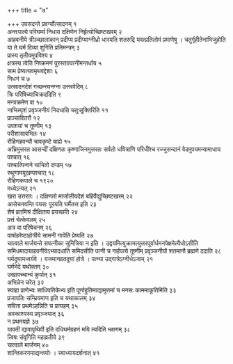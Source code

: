 +++
title = "७"

+++
उपसदन्ते प्रवर्ग्योत्सादनम् १  
अन्तःपात्ये परिघर्म्य निधाय दक्षिणेन निर्हृत्योच्छिष्टखरम् २  
आहवनीये त्रीञ्च्छालाकान् प्रदीप्य प्रदीप्याग्नीध्रो धारयति शतरुद्रि यवत्प्रतिलोमं प्रमाणेषु । चतुर्गृहीतेनाभिजुहोति या ते घर्म दिव्या शुगिति प्रतिमन्त्रम् ३  
प्रास्य तृतीयमुपविश्य ४  
क्षत्रस्य त्वेति निष्क्रमणं पुरस्तात्पत्नीमन्तर्धाय ५  
साम प्रेष्यत्यवमृथवद्देशाः ६  
निधनं च ७  
उत्सादनदेशं गच्छन्त्यनग्ना उत्तरवेदिम् ८  
त्रिः परिषिच्याचिक्रददिति ९  
मन्त्रक्रमेण वा १०  
नाभिस्पृशं प्रवृञ्जनीयं निदधाति चतुःसूक्तिरिति ११  
प्राञ्चावितरौ १२  
उपशयां च तूष्णीम् १३  
परीशासावभितः १४  
रौहिणहवन्यौ चावकृष्टे बाह्ये १५  
अभ्रिमुत्तरत आसन्दीं दक्षिणतः कृष्णाजिनमुत्तरतः सर्वतो धवित्राणि परिधींश्च रज्जुसन्दानं वेदमुपयमन्यामाधाय पश्चात् १६  
पश्चात्पिन्वने चाभितो दण्डम् १७  
स्थूणामयूखम्पश्चात् १८  
रौहिणकपाले च १९२०  
मध्येऽन्यत् २१  
खरा उत्तरतः । दक्षिणतो मार्जालीयदेशं बहिर्वेद्युच्छिष्टखरम् २२  
आसेचनवन्ति पयसः पूरयति घर्मैतत्त इति २३  
शेषं व्रतमिश्रं दीक्षिताय प्रयच्छति २४  
प्रत्तं चेत्केवलम् २५  
अत्र वा परिषेचनम् २६  
वार्षाहरेष्टाहोत्रीये सामनी गायेति प्रेष्यति २७  
चात्वाले मार्जयन्ते सपत्नीका सुमित्रिया न इति । उद्वयमित्युक्रामत्युत्तरपूर्वार्धमनपेक्षमेत्यैधोऽसीति समिधमादायाहवनीयेऽभ्यादधाति समिदसीति पत्नी च गार्हपत्ये तूष्णीम् प्रवृञ्जनीयौ शतमानौ ब्रह्मणे ददाति २८  
घर्मदुघामध्वर्यवे । यजमानव्रतदुघां होत्रे । पत्न्या उद्गात्रेऽग्नीधेऽजाम् २१  
घर्मभेदे यथोक्तम् ३०  
उखावच्चान्यं कुर्यात् ३१  
अभिन्नेन चरेत् ३२  
स्वाहा प्राणेभ्यः साधिपतिकेभ्य इति पूर्णाहुतिमाद्यामुत्तमां च मनसः काममाकूतिमिति ३३  
प्रजापतिः सम्भ्रियमाण इति च यथाकालम् ३४  
सविता प्रथमेऽहन्निति च प्रत्यहम् ३५  
अवकाश्यस्य प्रवृञ्जयात् ३६  
न प्रथमयज्ञे ३७  
यावती द्यावापृथिवी इति दधिघर्मग्रहणं मयि त्यदिति भक्षणम् ३८  
त्विषः संवृगिति महाव्रतीये ३९  
चात्वाले मार्जनम् ४०  
शान्तिकरणमाद्यन्तयोः । स्वाध्यायदर्शनात् ४१  
